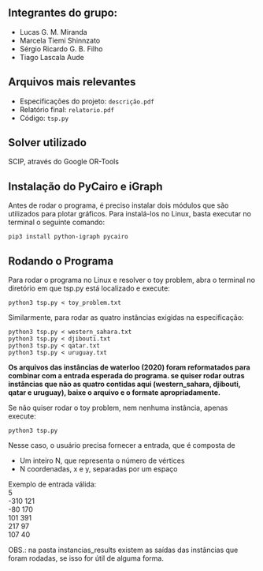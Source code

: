 ## Integrantes do grupo:
- Lucas G. M. Miranda 
- Marcela Tiemi Shinnzato
- Sérgio Ricardo G. B. Filho
- Tiago Lascala Aude

## Arquivos mais relevantes

- Especificações do projeto: `descrição.pdf`
- Relatório final: `relatorio.pdf`
- Código: `tsp.py`

## Solver utilizado
SCIP, através do Google OR-Tools

## Instalação do PyCairo e iGraph

Antes de rodar o programa, é preciso instalar dois módulos
que são utilizados para plotar gráficos. Para instalá-los no Linux, basta executar
no terminal o seguinte comando: 

`pip3 install python-igraph pycairo`

## Rodando o Programa

Para rodar o programa no Linux e resolver o toy problem, abra o terminal
no diretório em que tsp.py está localizado e execute:

`python3 tsp.py < toy_problem.txt`

Similarmente, para rodar as quatro instâncias exigidas na especificação:

`python3 tsp.py < western_sahara.txt`  
`python3 tsp.py < djibouti.txt`  
`python3 tsp.py < qatar.txt`  
`python3 tsp.py < uruguay.txt`  

**Os arquivos das instâncias de waterloo (2020) foram reformatados
para combinar com a entrada esperada do programa. se quiser rodar outras instâncias
que não as quatro contidas aqui (western_sahara, djibouti, qatar e uruguay), baixe
o arquivo e o formate apropriadamente.** 

Se não quiser rodar o toy problem, nem nenhuma instância, apenas execute:

`python3 tsp.py`

Nesse caso, o usuário precisa fornecer a entrada, que é composta de

- Um inteiro N, que representa o número de vértices
- N coordenadas, x e y, separadas por um espaço

Exemplo de entrada válida:  
5  
-310 121  
-80 170  
101 391  
217 97  
107 40  

OBS.: na pasta instancias_results existem as saídas das instâncias que foram rodadas, se isso for útil
de alguma forma.
